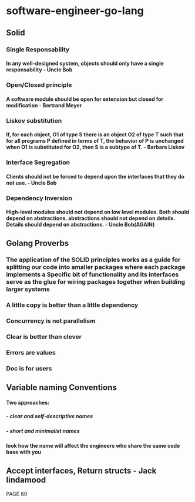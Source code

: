 # software-engineer-go-lang

## Solid 

### Single Responsability 

#### In any well-designed system, objects should only have a single responsability - Uncle Bob


### Open/Closed principle 

#### A software module should be open for extension but closed for modification - Bertrand Meyer 

### Liskov substitution 

#### If, for each object, O1 of type S there is an object O2 of type T such that for all programs P defined in terms of T, the behavior of P is unchanged when O1 is substituted for O2, then S is a subtype of T. - Barbara Liskov

### Interface Segregation 

#### Clients should not be forced to depend upon the interfaces that they do not use. - Uncle Bob

### Dependency Inversion 

#### High-level  modules should not depend on low level modules. Both should depend on abstractions. abstractions should not depend on details. Details should depend on abstractions. - Uncle Bob(AGAIN)

## Golang Proverbs

### The application of the SOLID principles works as a guide for splitting our code into amaller packages where each package implements a Specific bit of functionality and its interfaces serve as the glue for wiring packages together when building larger systems

### A little copy is better than a little dependency

### Concurrency is not parallelism 

### Clear is better than clever 

### Errors are values 

### Doc is for users 

## Variable naming Conventions 

#### Two approaches:
##### - clear and self-descriptive names 

##### - short and minimalist names 

#### look how the name will affect the engineers who share the same code base with you

## Accept interfaces, Return structs - Jack lindamood


PAGE 60

